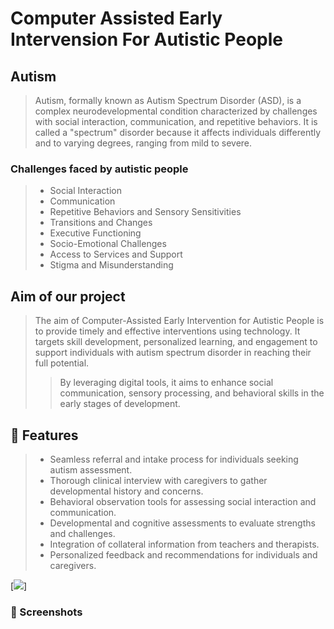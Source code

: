 # Computer Assisted Early Intervension For Autistic People
## Autism
> Autism, formally known as Autism Spectrum Disorder (ASD), is a complex neurodevelopmental condition characterized by challenges with social interaction, communication, and repetitive behaviors. It is called a "spectrum" disorder because it affects individuals differently and to varying degrees, ranging from mild to severe.



### Challenges faced by autistic people

>* Social Interaction
>* Communication
>* Repetitive Behaviors and Sensory Sensitivities
>* Transitions and Changes
>* Executive Functioning
>* Socio-Emotional Challenges
>* Access to Services and Support
>* Stigma and Misunderstanding


##  Aim of our project

> The aim of Computer-Assisted Early Intervention for Autistic People is to provide timely and effective interventions using technology. It targets skill development, personalized learning, and engagement to support individuals with autism spectrum disorder in reaching their full potential.
>>By leveraging digital tools, it aims to enhance social communication, sensory processing, and behavioral skills in the early stages of development.

## 🚀 Features ##
>* Seamless referral and intake process for individuals seeking autism assessment.
>* Thorough clinical interview with caregivers to gather developmental history and concerns.
>* Behavioral observation tools for assessing social interaction and communication.
>* Developmental and cognitive assessments to evaluate strengths and challenges.
>* Integration of collateral information from teachers and therapists.
>* Personalized feedback and recommendations for individuals and caregivers.



[![](https://static.wixstatic.com/media/35d736_ed6da31415da43d38709d93396eff215~mv2.png/v1/fill/w_358,h_390,al_c,q_85,usm_0.66_1.00_0.01,enc_auto/o.png)]

### 📸 Screenshots ###


